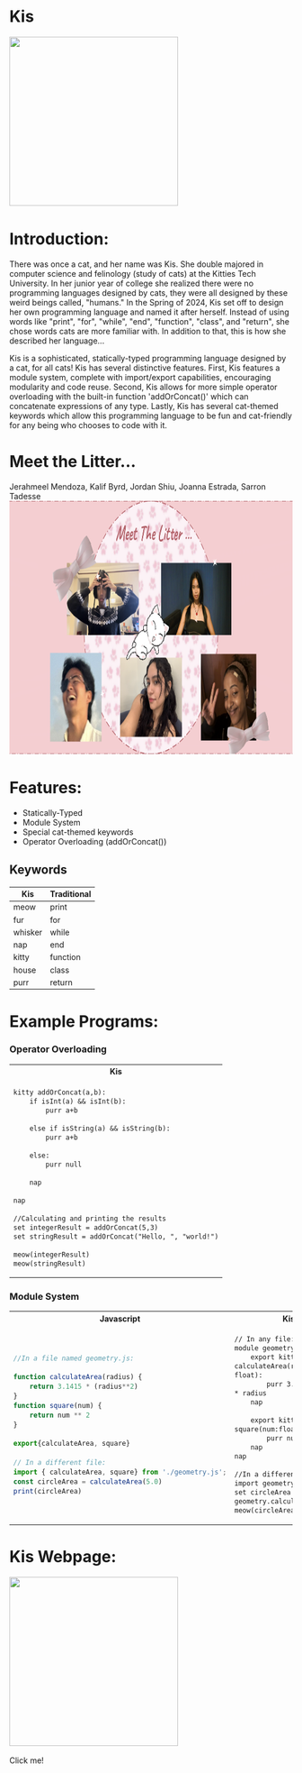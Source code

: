 # Kis

<img src="https://github.com/jmendo15/Kis/assets/72280816/1bf20903-0a1a-4ef3-bdbb-54f51496ea3a" width="300" height="300">

# Introduction:
There was once a cat, and her name was Kis. She double majored in computer science and felinology (study of cats)
at the Kitties Tech University. In her junior year of college she realized there were no programming languages designed by cats, they were all designed by these weird beings called, "humans." In the Spring of 2024, Kis set off to design her own programming language and named it after herself. Instead of using words like "print", "for", "while", "end", "function",  "class", and "return", she chose words cats are more familiar with. In addition to that, this is how she described her language...

Kis is a sophisticated, statically-typed programming language designed by a cat, for all cats! Kis has several distinctive features. First, Kis features a module system, complete with import/export capabilities, encouraging modularity and code reuse. Second, Kis allows for more simple operator overloading with the built-in function 'addOrConcat()' which can concatenate expressions of any type. Lastly, Kis has several cat-themed keywords which allow this programming language to be fun and cat-friendly for any being who chooses to code with it.

# Meet the Litter...

Jerahmeel Mendoza, Kalif Byrd, Jordan Shiu, Joanna Estrada, Sarron Tadesse
<img src="docs/The_Litter.png" height="450">

# Features:

- Statically-Typed
- Module System
- Special cat-themed keywords
- Operator Overloading (addOrConcat())

## Keywords

| Kis              | Traditional |
| ---------------- | ----------- |
| meow             | print       |
| fur              | for         |
| whisker          | while       |
| nap              | end         |
| kitty            | function    |
| house            | class       |
| purr             | return      |

# Example Programs:

### Operator Overloading
<table>
<tr><th>Kis</th><tr>
</tr>
<td>

```
kitty addOrConcat(a,b):
    if isInt(a) && isInt(b):
        purr a+b
    
    else if isString(a) && isString(b):
        purr a+b

    else:
        purr null
    
    nap

nap

//Calculating and printing the results
set integerResult = addOrConcat(5,3)
set stringResult = addOrConcat("Hello, ", "world!")

meow(integerResult)
meow(stringResult)

```

</td>
</table>

### Module System

<table>
<tr><th>Javascript</th><th>Kis</th><tr>
</tr>

<td>

```javascript
//In a file named geometry.js:

function calculateArea(radius) {
    return 3.1415 * (radius**2) 
}
function square(num) {
    return num ** 2
}

export{calculateArea, square}

// In a different file:
import { calculateArea, square} from './geometry.js';
const circleArea = calculateArea(5.0)
print(circleArea)
```

</td>

<td>

```
// In any file:
module geometry
    export kitty calculateArea(radius: float):
        purr 3.14 * radius * radius
    nap

    export kitty square(num:float):
        purr num * num
    nap
nap

//In a different file:
import geometry
set circleArea = geometry.calculateArea(5.0)
meow(circleArea)
```

</td>
</table>


# Kis Webpage:

<p><a href="https://jshiulmu.github.io">
<img src="https://github.com/jmendo15/Kis/assets/72280816/1bf20903-0a1a-4ef3-bdbb-54f51496ea3a" width="300" height="300">
</a></p>
Click me!
